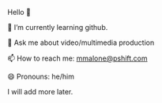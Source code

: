 
Hello 👋

🌱 I’m currently learning github.

💬 Ask me about video/multimedia production

📫 How to reach me: mmalone@pshift.com

😄 Pronouns: he/him

I will add more later.

